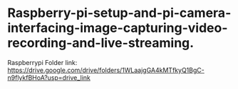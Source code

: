 # Raspberry-pi-setup-and-pi-camera-interfacing-image-capturing-video-recording-and-live-streaming.
Raspberrypi Folder link:
https://drive.google.com/drive/folders/1WLaajgGA4kMTfkyQ1BgC-n9flykfBHoA?usp=drive_link

